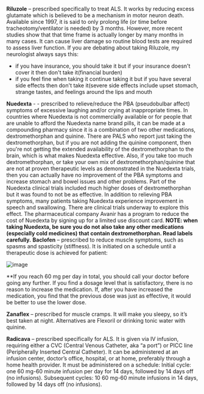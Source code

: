 __Riluzole__ – prescribed specifically to treat ALS. It works by reducing excess glutamate
which is believed to be a mechanism in motor neuron death. Available since 1997, it is
said to only prolong life (or time before tracheotomy/ventilator is needed) by 3 months.
However, more recent studies show that that time frame is actually longer by many
months in many cases. It can cause liver damage so routine blood tests are required to
assess liver function. If you are debating about taking Riluzole, my neurologist always
says this:
*  if you have insurance, you should take it but if your insurance doesn't cover it then don't take it(financial burden)
*  if you feel fine when taking it continue taking it but if you have several side effects then don't take it(severe side effects include upset stomach, strange tastes, and feelings around the lips and mouth

__Nuedexta__ - - prescribed to relieve/reduce the PBA (pseudobulbar affect) symptoms of
excessive laughing and/or crying at inappropriate times. In countries where Nuedexta is
not commercially available or for people that are unable to afford the Nuedexta name
brand pills, it can be made at a compounding pharmacy since it is a combination of two
other medications, dextromethorphan and quinine. There are PALS who report just
taking the dextromethorphan, but if you are not adding the quinine component, then
you're not getting the extended availability of the dextromethorphan to the brain, which
is what makes Nuedexta effective. Also, if you take too much dextromethorphan, or take
your own mix of dextromethorphan/quinine that are not at proven therapeutic levels as
demonstrated in the Nuedexta trials, then you can actually have no improvement of the
PBA symptoms and increase stomach and bowel issues and other problems. Part of the
Nuedexta clinical trials included much higher doses of dextromethorphan but it was
found to not be as effective. In addition to relieving PBA symptoms, many patients
taking Nuedexta experience improvement in speech and swallowing. There are clinical
trials underway to explore this effect. The pharmaceutical company Avanir has a
program to reduce the cost of Nuedexta by signing up for a limited use discount card.
__NOTE: when taking Nuedexta, be sure you do not also take any other medications
(especially cold medicines) that contain dextromethorphan. Read labels carefully.__
__Baclofen__ – prescribed to reduce muscle symptoms, such as spasms and spasticity
(stiffness). It is initiated on a schedule until a therapeutic dose is achieved for patient:

![image](https://user-images.githubusercontent.com/87740024/129461134-54f5b878-cb5c-46fe-94c3-d00ed9126def.png)


**If you reach 60 mg per day in total, you should call your doctor before going any
further. If you find a dosage level that is satisfactory, there is no reason to increase the
medication. If, after you have increased the medication, you find that the previous dose
was just as effective, it would be better to use the lower dose. 

__Zanaflex__ – prescribed for muscle cramps. It will make you sleepy, so it’s best taken at
night. Alternatives are Flexoril or drinking tonic water with quinine.

__Radicava__ – prescribed specifically for ALS. It is given via IV infusion, requiring either a
CVC (Central Venous Catheter, aka “a port”) or PICC line (Peripherally Inserted Central
Catheter). It can be administered at an infusion center, doctor’s office, hospital, or at
home, preferably through a home health provider. It must be administered on a
schedule:
Initial cycle: one 60 mg-60 minute infusion per day for 14 days, followed by 14 days off
(no infusions).
Subsequent cycles: 10 60 mg-60 minute infusions in 14 days, followed by 14 days off
(no infusions).



